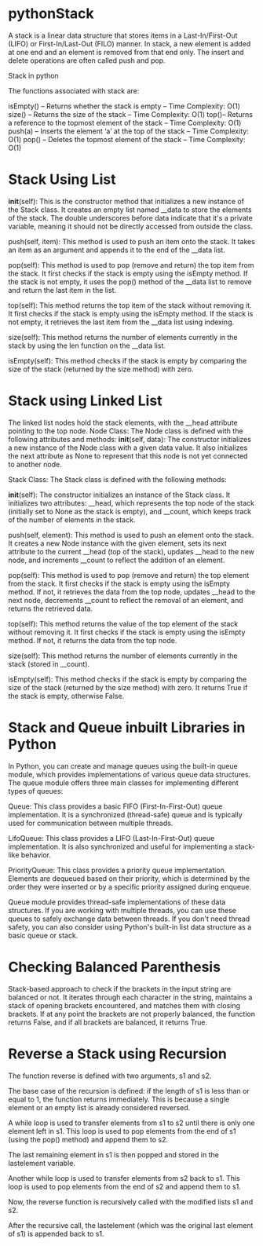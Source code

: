 # pythonStack 

A stack is a linear data structure that stores items in a Last-In/First-Out (LIFO) or First-In/Last-Out (FILO) manner. In stack, a new element is added at one end and an element is removed from that end only. The insert and delete operations are often called push and pop.


Stack in python

The functions associated with stack are:

isEmpty() – Returns whether the stack is empty – Time Complexity: O(1)
size() – Returns the size of the stack – Time Complexity: O(1)
top()– Returns a reference to the topmost element of the stack – Time Complexity: O(1)
push(a) – Inserts the element ‘a’ at the top of the stack – Time Complexity: O(1)
pop() – Deletes the topmost element of the stack – Time Complexity: O(1)


# Stack Using List

__init__(self): This is the constructor method that initializes a new instance of the Stack class. It creates an empty list named __data to store the elements of the stack. The double underscores before data indicate that it's a private variable, meaning it should not be directly accessed from outside the class.

push(self, item): This method is used to push an item onto the stack. It takes an item as an argument and appends it to the end of the __data list.

pop(self): This method is used to pop (remove and return) the top item from the stack. It first checks if the stack is empty using the isEmpty method. If the stack is not empty, it uses the pop() method of the __data list to remove and return the last item in the list.

top(self): This method returns the top item of the stack without removing it. It first checks if the stack is empty using the isEmpty method. If the stack is not empty, it retrieves the last item from the __data list using indexing.

size(self): This method returns the number of elements currently in the stack by using the len function on the __data list.

isEmpty(self): This method checks if the stack is empty by comparing the size of the stack (returned by the size method) with zero.


# Stack using Linked List
The linked list nodes hold the stack elements, with the __head attribute pointing to the top node.
 Node Class:
The Node class is defined with the following attributes and methods:
__init__(self, data): The constructor initializes a new instance of the Node class with a given data value. It also initializes the next attribute as None to represent that this node is not yet connected to another node.

Stack Class:
The Stack class is defined with the following methods:

__init__(self): The constructor initializes an instance of the Stack class. It initializes two attributes: __head, which represents the top node of the stack (initially set to None as the stack is empty), and __count, which keeps track of the number of elements in the stack.

push(self, element): This method is used to push an element onto the stack. It creates a new Node instance with the given element, sets its next attribute to the current __head (top of the stack), updates __head to the new node, and increments __count to reflect the addition of an element.

pop(self): This method is used to pop (remove and return) the top element from the stack. It first checks if the stack is empty using the isEmpty method. If not, it retrieves the data from the top node, updates __head to the next node, decrements __count to reflect the removal of an element, and returns the retrieved data.

top(self): This method returns the value of the top element of the stack without removing it. It first checks if the stack is empty using the isEmpty method. If not, it returns the data from the top node.

size(self): This method returns the number of elements currently in the stack (stored in __count).

isEmpty(self): This method checks if the stack is empty by comparing the size of the stack (returned by the size method) with zero. It returns True if the stack is empty, otherwise False.

# Stack and Queue inbuilt Libraries in Python
In Python, you can create and manage queues using the built-in queue module, which provides implementations of various queue data structures. The queue module offers three main classes for implementing different types of queues:

Queue: This class provides a basic FIFO (First-In-First-Out) queue implementation. It is a synchronized (thread-safe) queue and is typically used for communication between multiple threads.

LifoQueue: This class provides a LIFO (Last-In-First-Out) queue implementation. It is also synchronized and useful for implementing a stack-like behavior.

PriorityQueue: This class provides a priority queue implementation. Elements are dequeued based on their priority, which is determined by the order they were inserted or by a specific priority assigned during enqueue.

Queue module provides thread-safe implementations of these data structures. If you are working with multiple threads, you can use these queues to safely exchange data between threads. If you don't need thread safety, you can also consider using Python's built-in list data structure as a basic queue or stack.

# Checking Balanced Parenthesis
 Stack-based approach to check if the brackets in the input string are balanced or not. It iterates through each character in the string, maintains a stack of opening brackets encountered, and matches them with closing brackets. If at any point the brackets are not properly balanced, the function returns False, and if all brackets are balanced, it returns True.


 # Reverse a Stack using Recursion
 The function reverse is defined with two arguments, s1 and s2.

The base case of the recursion is defined: if the length of s1 is less than or equal to 1, the function returns immediately. This is because a single element or an empty list is already considered reversed.

A while loop is used to transfer elements from s1 to s2 until there is only one element left in s1. This loop is used to pop elements from the end of s1 (using the pop() method) and append them to s2.

The last remaining element in s1 is then popped and stored in the lastelement variable.

Another while loop is used to transfer elements from s2 back to s1. This loop is used to pop elements from the end of s2 and append them to s1.

Now, the reverse function is recursively called with the modified lists s1 and s2.

After the recursive call, the lastelement (which was the original last element of s1) is appended back to s1.
